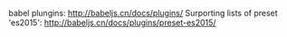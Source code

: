 babel plungins: http://babeljs.cn/docs/plugins/
Surporting lists of preset 'es2015': http://babeljs.cn/docs/plugins/preset-es2015/